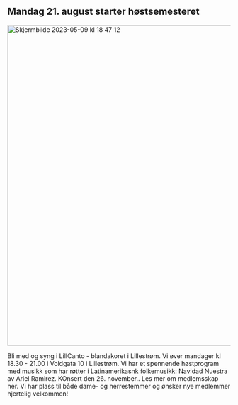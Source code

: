 ## Mandag 21. august starter høstsemesteret
<img width="724" alt="Skjermbilde 2023-05-09 kl  18 47 12" src="https://github.com/nilsel/LillCanto/assets/55960818/7b73e04d-53d2-4285-9471-a158b95090b9">

Bli med og syng i  LillCanto - blandakoret i Lillestrøm. Vi øver mandager kl 18.30 - 21.00 i Voldgata 10 i Lillestrøm. 
Vi har et spennende høstprogram med musikk som har røtter i Latinamerikasnk folkemusikk: Navidad Nuestra av Ariel Ramirez. KOnsert den 26. november.. 
Les mer om medlemsskap her. Vi har plass til både dame- og herrestemmer og ønsker nye medlemmer hjertelig velkommen! 

